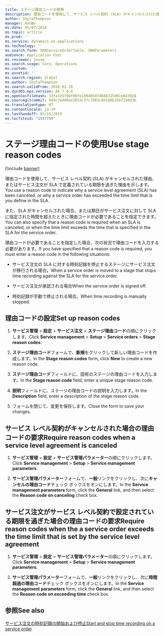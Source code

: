 ```yaml
---
title: ステージ理由コードの使用
description: 理由コードを使用して、サービス レベル契約 (SLA) がキャンセルされた理由、またはサービス注文が SLA で定義されている期限を過ぎた理由を示します。
author: ShylaThompson
manager: AnnBe
ms.date: 05/07/2018
ms.topic: article
ms.prod: ''
ms.service: dynamics-ax-applications
ms.technology: ''
ms.search.form: SMAServiceOrderTable, SMAParameters
audience: Application User
ms.reviewer: josaw
ms.search.scope: Core, Operations
ms.custom: ''
ms.assetid: ''
ms.search.region: Global
ms.author: ShylaThompson
ms.search.validFrom: 2016-02-28
ms.dyn365.ops.version: AX 7.0.0
ms.openlocfilehash: 33fa7e5f08f09fe109d0507d686315d01e043928
ms.sourcegitcommit: 9d4c7edd0ae2053c37c7d81cdd180b16bf3a9d3b
ms.translationtype: HT
ms.contentlocale: ja-JP
ms.lasthandoff: 05/15/2019
ms.locfileid: "1557759"
---
```

# <a name="use-stage-reason-codes"></a><span data-ttu-id="4c1e1-103">ステージ理由コードの使用</span><span class="sxs-lookup"><span data-stu-id="4c1e1-103">Use stage reason codes</span></span> 

[!include [banner](../includes/banner.md)]


<span data-ttu-id="4c1e1-104">理由コードを使用して、サービス レベル契約 (SLA) がキャンセルされた理由、またはサービス注文が SLA で定義されている期限を過ぎた理由を示します。</span><span class="sxs-lookup"><span data-stu-id="4c1e1-104">You use a reason code to indicate why a service level agreement (SLA) has been canceled, or why a service order has exceeded the time limit that is you define in the SLA.</span></span>

<span data-ttu-id="4c1e1-105">また、SLA がキャンセルされた場合、または期日がサービス注文に対して SLA に指定された時間を超えたときに理由コードが必要であることを指定できます。</span><span class="sxs-lookup"><span data-stu-id="4c1e1-105">You can also specify that a reason code is required when an SLA is canceled, or when the time limit exceeds the time that is specified in the SLA for the service order.</span></span>

<span data-ttu-id="4c1e1-106">理由コードが必要であることを指定した場合、次の状況で理由コードを入力する必要があります。</span><span class="sxs-lookup"><span data-stu-id="4c1e1-106">If you have specified that a reason code is required, you must enter a reason code in the following situations:</span></span>

  - <span data-ttu-id="4c1e1-107">サービス注文の SLA に対する時刻記録を停止するステージにサービス注文が移行される場合。</span><span class="sxs-lookup"><span data-stu-id="4c1e1-107">When a service order is moved to a stage that stops time recording against the SLA for the service order.</span></span>

  - <span data-ttu-id="4c1e1-108">サービス注文が承認される場合</span><span class="sxs-lookup"><span data-stu-id="4c1e1-108">When the service order is signed off.</span></span>

  - <span data-ttu-id="4c1e1-109">時刻記録が手動で停止される場合。</span><span class="sxs-lookup"><span data-stu-id="4c1e1-109">When time recording is manually stopped.</span></span>

## <a name="set-up-reason-codes"></a><span data-ttu-id="4c1e1-110">理由コードの設定</span><span class="sxs-lookup"><span data-stu-id="4c1e1-110">Set up reason codes</span></span>

1.  <span data-ttu-id="4c1e1-111">**サービス管理** \> **設定** \> **サービス注文** \> **ステージ理由コード**の順にクリックします。</span><span class="sxs-lookup"><span data-stu-id="4c1e1-111">Click **Service management** \> **Setup** \> **Service orders** \> **Stage reason codes**.</span></span>

2.  <span data-ttu-id="4c1e1-112">**ステージ理由コード**フォームで、**新規**をクリックして新しい理由コードを作成します。</span><span class="sxs-lookup"><span data-stu-id="4c1e1-112">In the **Stage reason codes** form, click **New** to create a new reason code.</span></span>

3.  <span data-ttu-id="4c1e1-113">**ステージ理由コード**フィールドに、固有のステージの理由コードを入力します。</span><span class="sxs-lookup"><span data-stu-id="4c1e1-113">In the **Stage reason code** field, enter a unique stage reason code.</span></span>

4.  <span data-ttu-id="4c1e1-114">**説明**フィールドに、ステージの理由コードの説明を入力します。</span><span class="sxs-lookup"><span data-stu-id="4c1e1-114">In the **Description** field, enter a description of the stage reason code.</span></span>

5.  <span data-ttu-id="4c1e1-115">フォームを閉じて、変更を保存します。</span><span class="sxs-lookup"><span data-stu-id="4c1e1-115">Close the form to save your changes.</span></span>

## <a name="require-reason-codes-when-a-service-level-agreement-is-canceled"></a><span data-ttu-id="4c1e1-116">サービス レベル契約がキャンセルされた場合の理由コードの要求</span><span class="sxs-lookup"><span data-stu-id="4c1e1-116">Require reason codes when a service level agreement is canceled</span></span>

1.  <span data-ttu-id="4c1e1-117">**サービス管理** \> **設定** \> **サービス管理パラメーター**の順にクリックします。</span><span class="sxs-lookup"><span data-stu-id="4c1e1-117">Click **Service management** \> **Setup** \> **Service management parameters**.</span></span>

2.  <span data-ttu-id="4c1e1-118">**サービス管理パラメーター**フォームで、**一般**リンクをクリックし、次に**キャンセルの理由コード**チェック ボックスをオンにします。</span><span class="sxs-lookup"><span data-stu-id="4c1e1-118">In the **Service management parameters** form, click the **General** link, and then select the **Reason code on canceling** check box.</span></span>

## <a name="require-reason-codes-when-the-a-service-order-exceeds-the-time-limit-that-is-set-by-the-service-level-agreement"></a><span data-ttu-id="4c1e1-119">サービス注文がサービス レベル契約で設定されている期限を過ぎた場合の理由コードの要求</span><span class="sxs-lookup"><span data-stu-id="4c1e1-119">Require reason codes when the a service order exceeds the time limit that is set by the service level agreement</span></span>

1.  <span data-ttu-id="4c1e1-120">**サービス管理** \> **設定** \> **サービス管理パラメーター**の順にクリックします。</span><span class="sxs-lookup"><span data-stu-id="4c1e1-120">Click **Service management** \> **Setup** \> **Service management parameters**.</span></span>

2.  <span data-ttu-id="4c1e1-121">**サービス管理パラメーター**フォームで、**一般**リンクをクリックし、次に**時間超過の理由コード**チェック ボックスをオンにします。</span><span class="sxs-lookup"><span data-stu-id="4c1e1-121">In the **Service management parameters** form, click the **General** link, and then select the **Reason code on exceeding time** check box.</span></span>

## <a name="see-also"></a><span data-ttu-id="4c1e1-122">参照</span><span class="sxs-lookup"><span data-stu-id="4c1e1-122">See also</span></span>

[<span data-ttu-id="4c1e1-123">サービス注文の時刻記録の開始および停止</span><span class="sxs-lookup"><span data-stu-id="4c1e1-123">Start and stop time recording on a service order</span></span>](start-and-stop-time-recording-on-a-service-order.md)

  



